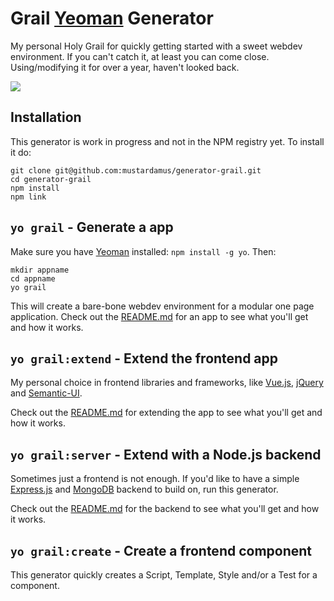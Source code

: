 # Grail [Yeoman](http://yeoman.io/) Generator

My personal Holy Grail for quickly getting started with a sweet webdev environment.
If you can't catch it, at least you can come close. Using/modifying it for over a year,
haven't looked back.

![](https://camo.githubusercontent.com/87f28a72cfc754122b0ce1611c402e94367ccf06/687474703a2f2f7777772e74696d6573686967686572656475636174696f6e2e636f2e756b2f50696374757265732f7765622f6e2f752f6b2f6e6577735f31385f3236303131322e6a7067)

## Installation

This generator is work in progress and not in the NPM registry yet. To install
it do:

    git clone git@github.com:mustardamus/generator-grail.git
    cd generator-grail
    npm install
    npm link

## `yo grail` - Generate a app

Make sure you have [Yeoman](http://yeoman.io/) installed: `npm install -g yo`. Then:

    mkdir appname
    cd appname
    yo grail

This will create a bare-bone webdev environment for a modular one
page application. Check out the [README.md](./app/templates/README.md)
for an app to see what you'll get and how it works.

## `yo grail:extend` - Extend the frontend app

My personal choice in frontend libraries and frameworks, like
[Vue.js](http://vuejs.org/guide/), [jQuery](https://jquery.com/) and
[Semantic-UI](http://semantic-ui.com/).

Check out the [README.md](./extend/templates/README.md)
for extending the app to see what you'll get and how it works.

## `yo grail:server` - Extend with a Node.js backend

Sometimes just a frontend is not enough. If you'd like to have a simple
[Express.js](http://expressjs.com/) and [MongoDB](https://www.mongodb.org/)
backend to build on, run this generator.

Check out the [README.md](./server/templates/README.md)
for the backend to see what you'll get and how it works.

## `yo grail:create` - Create a frontend component

This generator quickly creates a Script, Template, Style and/or a Test for
a component.
